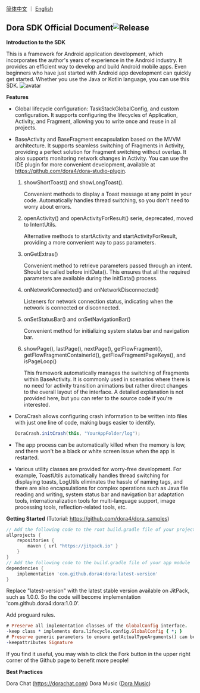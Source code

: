 <a href="./README.zh-CN.md">简体中文</a> ｜ <a href="./README.md">English</a>

Dora SDK Official Document![Release](https://jitpack.io/v/dora4/dora.svg)
--------------------------------

**Introduction to the SDK**

This is a framework for Android application development, which incorporates the author's years of experience in the Android industry. It provides an efficient way to develop and build Android mobile apps. Even beginners who have just started with Android app development can quickly get started. Whether you use the Java or Kotlin language, you can use this SDK.
![avatar](https://github.com/dora4/dora/blob/master/Dora.gif)

**Features**
- Global lifecycle configuration: TaskStackGlobalConfig, and custom configuration. It supports configuring the lifecycles of Application, Activity, and Fragment, allowing you to write once and reuse in all projects.

 <!-- Global lifecycle configuration, value is configured as GlobalConfig, name is the mapping configuration class, multiple configurations can be set -->
 <application>
      <!-- TaskStackGlobalConfig must be configured for invoking the openActivity series methods of BaseActivity -->
      <meta-data
          android:name="dora.lifecycle.config.TaskStackGlobalConfig"
          android:value="GlobalConfig" />
      <meta-data
          android:name="dora.lifecycle.config.EventBusGlobalConfig"
          android:value="GlobalConfig" />
      <meta-data
          android:name="dora.lifecycle.config.ARouterGlobalConfig"
          android:value="GlobalConfig" />
      <meta-data
          android:name="com.example.dora.lifecycle.RetrofitGlobalConfig"
          android:value="GlobalConfig" />
      <meta-data
          android:name="com.example.dora.lifecycle.YourCustomGlobalConfig"
          android:value="GlobalConfig" />
  </application>

- BaseActivity and BaseFragment encapsulation based on the MVVM architecture. It supports seamless switching of Fragments in Activity, providing a perfect solution for Fragment switching without overlap. It also supports monitoring network changes in Activity. You can use the IDE plugin for more convenient development, available at https://github.com/dora4/dora-studio-plugin.
    1. showShortToast() and showLongToast().

       Convenient methods to display a Toast message at any point in your code. Automatically handles thread switching, so you don't need to worry about errors.
    2. openActivity() and openActivityForResult() serie, deprecated, moved to IntentUtils.

       Alternative methods to startActivity and startActivityForResult, providing a more convenient way to pass parameters.

    3. onGetExtras()

       Convenient method to retrieve parameters passed through an intent. Should be called before initData(). This ensures that all the required parameters are available during the initData() process.

    4. onNetworkConnected() and onNetworkDisconnected()

       Listeners for network connection status, indicating when the network is connected or disconnected.

    5. onSetStatusBar() and onSetNavigationBar()

       Convenient method for initializing system status bar and navigation bar.

    6. showPage(), lastPage(), nextPage(), getFlowFragment(), getFlowFragmentContainerId(), getFlowFragmentPageKeys(), and isPageLoop()

       This framework automatically manages the switching of Fragments within BaseActivity. It is commonly used in scenarios where there is no need for activity transition animations but rather direct changes to the overall layout of the interface. A detailed explanation is not provided here, but you can refer to the source code if you're interested.

- DoraCrash allows configuring crash information to be written into files with just one line of code, making bugs easier to identify.

  ```java
  DoraCrash.initCrash(this, "YourAppFolder/log");
  ```

- The app process can be automatically killed when the memory is low, and there won't be a black or white screen issue when the app is restarted.

- Various utility classes are provided for worry-free development. For example, ToastUtils automatically handles thread switching for displaying toasts, LogUtils eliminates the hassle of naming tags, and there are also encapsulations for complex operations such as Java file reading and writing, system status bar and navigation bar adaptation tools, internationalization tools for multi-language support, image processing tools, reflection-related tools, etc.

**Getting Started** (Tutorial: https://github.com/dora4/dora_samples)

```groovy
// Add the following code to the root build.gradle file of your project
allprojects {
    repositories {
        maven { url "https://jitpack.io" }
    }
}
// Add the following code to the build.gradle file of your app module
dependencies {
    implementation 'com.github.dora4:dora:latest-version'
}
```
Replace "latest-version" with the latest stable version available on JitPack, such as 1.0.0. So the code will become implementation 'com.github.dora4:dora:1.0.0'.

Add proguard rules.
```pro
# Preserve all implementation classes of the GlobalConfig interface.
-keep class * implements dora.lifecycle.config.GlobalConfig { *; }
# Preserve generic parameters to ensure getActualTypeArguments() can be correctly parsed.
-keepattributes Signature
```

If you find it useful, you may wish to click the Fork button in the upper right corner of the Github page to benefit more people!

**Best Practices**

Dora Chat (https://dorachat.com)
Dora Music ([Dora Music](https://github.com/dora4/DoraMusic))
